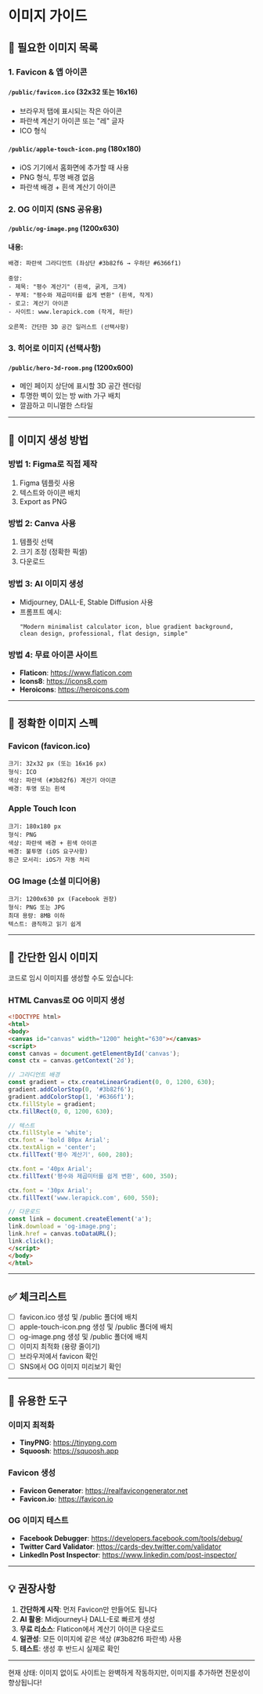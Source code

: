# 이미지 가이드

## 📸 필요한 이미지 목록

### 1. Favicon & 앱 아이콘

#### `/public/favicon.ico` (32x32 또는 16x16)
- 브라우저 탭에 표시되는 작은 아이콘
- 파란색 계산기 아이콘 또는 "레" 글자
- ICO 형식

#### `/public/apple-touch-icon.png` (180x180)
- iOS 기기에서 홈화면에 추가할 때 사용
- PNG 형식, 투명 배경 없음
- 파란색 배경 + 흰색 계산기 아이콘

### 2. OG 이미지 (SNS 공유용)

#### `/public/og-image.png` (1200x630)
**내용:**
```
배경: 파란색 그라디언트 (좌상단 #3b82f6 → 우하단 #6366f1)

중앙:
- 제목: "평수 계산기" (흰색, 굵게, 크게)
- 부제: "평수와 제곱미터를 쉽게 변환" (흰색, 작게)
- 로고: 계산기 아이콘
- 사이트: www.lerapick.com (작게, 하단)

오른쪽: 간단한 3D 공간 일러스트 (선택사항)
```

### 3. 히어로 이미지 (선택사항)

#### `/public/hero-3d-room.png` (1200x600)
- 메인 페이지 상단에 표시할 3D 공간 렌더링
- 투명한 벽이 있는 방 with 가구 배치
- 깔끔하고 미니멀한 스타일

---

## 🎨 이미지 생성 방법

### 방법 1: Figma로 직접 제작
1. Figma 템플릿 사용
2. 텍스트와 아이콘 배치
3. Export as PNG

### 방법 2: Canva 사용
1. 템플릿 선택
2. 크기 조정 (정확한 픽셀)
3. 다운로드

### 방법 3: AI 이미지 생성
- Midjourney, DALL-E, Stable Diffusion 사용
- 프롬프트 예시:
  ```
  "Modern minimalist calculator icon, blue gradient background, 
  clean design, professional, flat design, simple"
  ```

### 방법 4: 무료 아이콘 사이트
- **Flaticon**: https://www.flaticon.com
- **Icons8**: https://icons8.com
- **Heroicons**: https://heroicons.com

---

## 📐 정확한 이미지 스펙

### Favicon (favicon.ico)
```
크기: 32x32 px (또는 16x16 px)
형식: ICO
색상: 파란색 (#3b82f6) 계산기 아이콘
배경: 투명 또는 흰색
```

### Apple Touch Icon
```
크기: 180x180 px
형식: PNG
색상: 파란색 배경 + 흰색 아이콘
배경: 불투명 (iOS 요구사항)
둥근 모서리: iOS가 자동 처리
```

### OG Image (소셜 미디어용)
```
크기: 1200x630 px (Facebook 권장)
형식: PNG 또는 JPG
최대 용량: 8MB 이하
텍스트: 큼직하고 읽기 쉽게
```

---

## 🎯 간단한 임시 이미지

코드로 임시 이미지를 생성할 수도 있습니다:

### HTML Canvas로 OG 이미지 생성
```html
<!DOCTYPE html>
<html>
<body>
<canvas id="canvas" width="1200" height="630"></canvas>
<script>
const canvas = document.getElementById('canvas');
const ctx = canvas.getContext('2d');

// 그라디언트 배경
const gradient = ctx.createLinearGradient(0, 0, 1200, 630);
gradient.addColorStop(0, '#3b82f6');
gradient.addColorStop(1, '#6366f1');
ctx.fillStyle = gradient;
ctx.fillRect(0, 0, 1200, 630);

// 텍스트
ctx.fillStyle = 'white';
ctx.font = 'bold 80px Arial';
ctx.textAlign = 'center';
ctx.fillText('평수 계산기', 600, 280);

ctx.font = '40px Arial';
ctx.fillText('평수와 제곱미터를 쉽게 변환', 600, 350);

ctx.font = '30px Arial';
ctx.fillText('www.lerapick.com', 600, 550);

// 다운로드
const link = document.createElement('a');
link.download = 'og-image.png';
link.href = canvas.toDataURL();
link.click();
</script>
</body>
</html>
```

---

## ✅ 체크리스트

- [ ] favicon.ico 생성 및 /public 폴더에 배치
- [ ] apple-touch-icon.png 생성 및 /public 폴더에 배치
- [ ] og-image.png 생성 및 /public 폴더에 배치
- [ ] 이미지 최적화 (용량 줄이기)
- [ ] 브라우저에서 favicon 확인
- [ ] SNS에서 OG 이미지 미리보기 확인

---

## 🔗 유용한 도구

### 이미지 최적화
- **TinyPNG**: https://tinypng.com
- **Squoosh**: https://squoosh.app

### Favicon 생성
- **Favicon Generator**: https://realfavicongenerator.net
- **Favicon.io**: https://favicon.io

### OG 이미지 테스트
- **Facebook Debugger**: https://developers.facebook.com/tools/debug/
- **Twitter Card Validator**: https://cards-dev.twitter.com/validator
- **LinkedIn Post Inspector**: https://www.linkedin.com/post-inspector/

---

## 💡 권장사항

1. **간단하게 시작**: 먼저 Favicon만 만들어도 됩니다
2. **AI 활용**: Midjourney나 DALL-E로 빠르게 생성
3. **무료 리소스**: Flaticon에서 계산기 아이콘 다운로드
4. **일관성**: 모든 이미지에 같은 색상 (#3b82f6 파란색) 사용
5. **테스트**: 생성 후 반드시 실제로 확인

---

현재 상태: 이미지 없이도 사이트는 완벽하게 작동하지만, 이미지를 추가하면 전문성이 향상됩니다!
